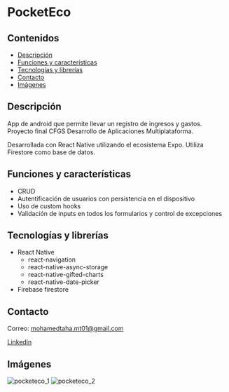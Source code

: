 # PocketEco

## Contenidos

- [Descripción](#descripción)
- [Funciones y características](#funciones-y-características)
- [Tecnologías y librerías](#tecnologías-y-librerías)
- [Contacto](#contacto)
- [Imágenes](#imágenes)

## Descripción

App de android que permite llevar un registro de ingresos y gastos.
Proyecto final CFGS Desarrollo de Aplicaciones Multiplataforma.

Desarrollada con React Native utilizando el ecosistema Expo. 
Utiliza Firestore como base de datos.

## Funciones y características

- CRUD
- Autentificación de usuarios con persistencia en el dispositivo
- Uso de custom hooks
- Validación de inputs en todos los formularios y control de excepciones

## Tecnologías y librerías

- React Native
  - react-navigation
  - react-native-async-storage
  - react-native-gifted-charts
  - react-native-date-picker
- Firebase firestore

## Contacto

Correo: mohamedtaha.mt01@gmail.com

[Linkedin](https://es.linkedin.com/in/mohammed-taha-hasan)

## Imágenes

![pocketeco_1](https://github.com/MohamedTaha-01/PocketEco/assets/96125141/e7262744-2908-4876-9efc-b787a535dcd2)
![pocketeco_2](https://github.com/MohamedTaha-01/PocketEco/assets/96125141/818c4dc1-197d-4a4f-8741-1761761e258c)
